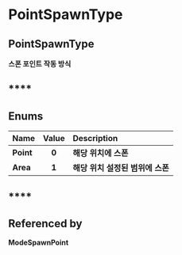 # PointSpawnType

## **PointSpawnType**

**스폰 포인트 작동 방식**

## \*\*\*\*

## **Enums**

| **Name** | **Value** | **Description** |
| :--- | :---: | :--- |
| **Point** | **0** | **해당 위치에 스폰** |
| **Area** | **1** | **해당 위치 설정된 범위에 스폰** |

## \*\*\*\*

## **Referenced by**

**ModeSpawnPoint**

